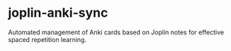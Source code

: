 # joplin-anki-sync
Automated management of Anki cards based on Joplin notes for effective spaced repetition learning. 
